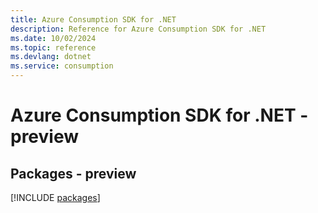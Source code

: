 ```yaml
---
title: Azure Consumption SDK for .NET
description: Reference for Azure Consumption SDK for .NET
ms.date: 10/02/2024
ms.topic: reference
ms.devlang: dotnet
ms.service: consumption
---
```

# Azure Consumption SDK for .NET - preview
## Packages - preview
[!INCLUDE [packages](consumption-index.md)]